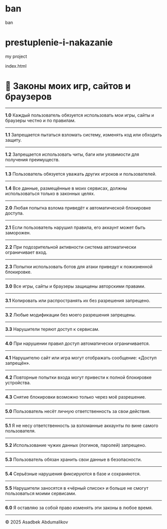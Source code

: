 # ban
ban
<!DOCTYPE html>
<html lang="en">
<head>
  <meta charset="UTF-8">
  <meta name="viewport" content="width=device-width, initial-scale=1.0">
  <title>Document</title>
</head>
<body>
  <h1>prestuplenie-i-nakazanie</h1>
  <p>my project</p>
  <p>index.html</p>
<!DOCTYPE html>
<html lang="ru">
<head>
  <meta charset="UTF-8">
  <title>Законы моих игр и сайтов</title>
</head>
<body>
  <h1>📜 Законы моих игр, сайтов и браузеров</h1>
  <hr>

  <p><b>1.0</b> Каждый пользователь обязуется использовать мои игры, сайты и браузеры честно и по правилам.<br></p>
  <hr>

  <p><b>1.1</b> Запрещается пытаться взломать систему, изменять код или обходить защиту.<br></p>
  <hr>

  <p><b>1.2</b> Запрещается использовать читы, баги или уязвимости для получения преимуществ.<br></p>
  <hr>

  <p><b>1.3</b> Пользователь обязуется уважать других игроков и пользователей.<br></p>
  <hr>

  <p><b>1.4</b> Все данные, размещённые в моих сервисах, должны использоваться только в законных целях.<br></p>
  <hr>

  <p><b>2.0</b> Любая попытка взлома приведёт к автоматической блокировке доступа.<br></p>
  <hr>

  <p><b>2.1</b> Если пользователь нарушил правила, его аккаунт может быть заморожен.<br></p>
  <hr>

  <p><b>2.2</b> При подозрительной активности система автоматически ограничивает вход.<br></p>
  <hr>

  <p><b>2.3</b> Попытки использовать ботов для атаки приведут к пожизненной блокировке.<br></p>
  <hr>

  <p><b>3.0</b> Все игры, сайты и браузеры защищены авторскими правами.<br></p>
  <hr>

  <p><b>3.1</b> Копировать или распространять их без разрешения запрещено.<br></p>
  <hr>

  <p><b>3.2</b> Любые модификации без моего разрешения запрещены.<br></p>
  <hr>

  <p><b>3.3</b> Нарушители теряют доступ к сервисам.<br></p>
  <hr>

  <p><b>4.0</b> При нарушении правил доступ автоматически ограничивается.<br></p>
  <hr>

  <p><b>4.1</b> Нарушителю сайт или игра могут отображать сообщение: «Доступ запрещён».<br></p>
  <hr>

  <p><b>4.2</b> Повторные попытки входа могут привести к полной блокировке устройства.<br></p>
  <hr>

  <p><b>4.3</b> Снятие блокировки возможно только через моё разрешение.<br></p>
  <hr>

  <p><b>5.0</b> Пользователь несёт личную ответственность за свои действия.<br></p>
  <hr>

  <p><b>5.1</b> Я не несу ответственность за взломанные аккаунты по вине самого пользователя.<br></p>
  <hr>

  <p><b>5.2</b> Использование чужих данных (логинов, паролей) запрещено.<br></p>
  <hr>

  <p><b>5.3</b> Пользователь обязан хранить свои данные в безопасности.<br></p>
  <hr>

  <p><b>5.4</b> Серьёзные нарушения фиксируются в базе и сохраняются.<br></p>
  <hr>

  <p><b>5.5</b> Нарушители заносятся в «чёрный список» и больше не смогут пользоваться моими сервисами.<br></p>
  <hr>
  <p><b>6.0</b> Я оставляю за собой право изменять эти законы в любое время.<br></p>
  <hr>
  <p>© 2025 Asadbek Abdumalikov</p>
  
</body>
</html>
